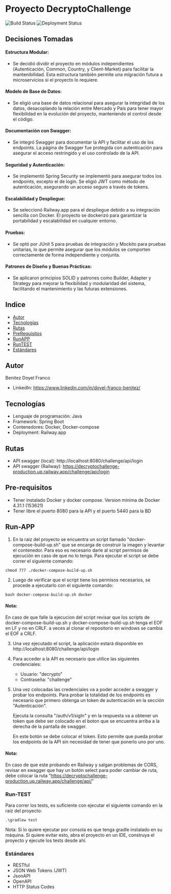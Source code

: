 # Proyecto DecryptoChallenge
![Build Status](https://github.com/DoyelBenitez/DecryptoChallenge/actions/workflows/update-deployment-status.yml/badge.svg)  ![Deployment Status](https://img.shields.io/badge/Estado-Desplegado-brightgreen)

## Decisiones Tomadas

#### Estructura Modular:
- Se decidió dividir el proyecto en módulos independientes (Autenticación, Common, Country, y Client-Market) para facilitar la mantenibilidad. Esta estructura también permite una migración futura a microservicios si el proyecto lo requiere.

#### Modelo de Base de Datos:
- Se eligió una base de datos relacional para asegurar la integridad de los datos, desacoplando la relación entre Mercado y País para tener mayor flexibilidad en la evolución del proyecto, manteniendo el control desde el código.

#### Documentación con Swagger:
- Se integró Swagger para documentar la API y facilitar el uso de los endpoints. La página de Swagger fue protegida con autenticación para asegurar el acceso restringido y el uso controlado de la API.

#### Seguridad y Autenticación:
- Se implementó Spring Security se implementó para asegurar todos los endpoints, excepto el de login. Se eligió JWT como método de autenticación, asegurando un acceso seguro a través de tokens.

#### Escalabilidad y Despliegue:
- Se seleccionó Railway.app para el despliegue debido a su integración sencilla con Docker. El proyecto se dockerizó para garantizar la portabilidad y escalabilidad en cualquier entorno.

#### Pruebas:
- Se optó por JUnit 5 para pruebas de integración y Mockito para pruebas unitarias, lo que permite asegurar que los módulos se comporten correctamente de forma independiente y conjunta.

#### Patrones de Diseño y Buenas Prácticas:
- Se aplicaron principios SOLID y patrones como Builder, Adapter y Strategy para mejorar la flexibilidad y modularidad del sistema, facilitando el mantenimiento y las futuras extensiones.


## Indice

- [Autor](#Autor)
- [Tecnologías](#Tecnologías)
- [Rutas](#Rutas)
- [PreRequisitos](#Pre-requisites)
- [RunAPP](#Run-APP)
- [RunTEST](#Run-TEST)
- [Estándares](#Estándares)

## Autor

Benitez Doyel Franco

- LinkedIn: https://www.linkedin.com/in/doyel-franco-benitez/

## Tecnologías
- Lenguaje de programación: Java
- Framework: Spring Boot
- Contenedores: Docker, Docker-compose
- Deployment: Railway.app

## Rutas
- API swagger (local): http://localhost:8080/challenge/api/login
- API swagger (Railway): https://decryptochallenge-production.up.railway.app/challenge/api/login

## Pre-requisitos

- Tener instalado Docker y docker compose. Version minima de Docker 4.31.1 (153621)
- Tener libre el puerto 8080 para la API y el puerto 5440 para la BD

## Run-APP

1. En la raiz del proyecto se encuentra un script llamado "docker-compose-build-up.sh" que se encarga de construir la imagen y levantar el contenedor.
   Para eso es necesario darle al script permisos de ejecución en caso de que no lo tenga.
   Para ejecutar el script se debe correr el siguiente comando:
```
chmod 777 ./docker-compose-build-up.sh
```

2. Luego de verificar que el script tiene los permisos necesarios, se procede a ejecutarlo con el siguiente comando:

```
bash docker-compose-build-up.sh docker
```
#### Nota:
En caso de que falle la ejecucion del script revisar que los scripts de docker-compose-build-up.sh y docker-compose-build-up.sh tenga el EOF en LF y no en CRLF.
a veces al clonar el repositorio en windows se cambia el EOF a CRLF.

3. Una vez ejecutado el script, la aplicación estará disponible en http://localhost:8080/challenge/api/login
4. Para acceder a la API es necesario que utilice las siguientes credenciales:
   - Usuario: "decrypto"
   - Contraseña: "challenge"

5. Una vez colocadas las credenciales va a poder acceder a swagger y probar los endpoints. Para probar la totalidad de los endpoints es necesario que primero obtenga un token de autenticación en la sección "Autenticación".

   Ejecuta la consulta "/auth/v1/sigIn" y en la respuesta va a obtener un token que debe ser colocado en el boton que se encuentra arriba a la derecha de la pantalla de swagger.

   En este botón se debe colocar el token. Esto permite que pueda probar los endpoints de la API sin necesidad de tener que ponerlo uno por uno.

#### Nota:
En caso de que este probando en Railway y salgan problemas de CORS, revisar en swagger que hay un botón select para poder cambiar de ruta, debe colocar la ruta "https://decryptochallenge-production.up.railway.app/challenge/api/"


### Run-TEST


Para correr los tests, es suficiente con ejecutar el siguiente comando en la raiz del proyecto:

```
.\gradlew test
```

Nota: Si lo quiere ejecutar por consola es que tenga gradle instalado en su máquina. Si quiere evitar esto, abra el proyecto en un IDE, construya el proyecto y ejecute los tests desde ahí.


### Estándares
- RESTful
- JSON Web Tokens (JWT)
- JsonAPI
- OpenAPI
- HTTP Status Codes

